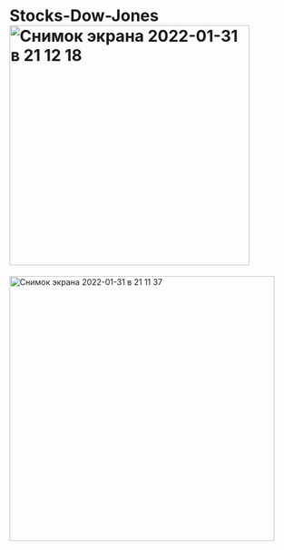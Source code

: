 # Stocks-Dow-Jones<img width="423" alt="Снимок экрана 2022-01-31 в 21 12 18" src="https://user-images.githubusercontent.com/83859600/151849755-4bc82927-243a-481a-8889-36fc35c8dafe.png">
<img width="467" alt="Снимок экрана 2022-01-31 в 21 11 37" src="https://user-images.githubusercontent.com/83859600/151849758-e91582cf-465e-4eb8-81bc-cc523e0b656f.png">
